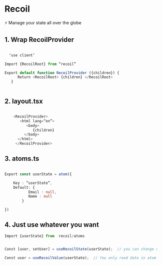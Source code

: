 # Recoil

⚡️ Manage your state all over the globe 





## 1. Wrap RecoilProvider



``` typescript 

  ‘use client’ 

Import {RecoilRoot} from “recoil”

Export default function RecoilProvider ({children}) {
      Return <RecoilRoot> {children} </RecoilRoot>
   }



```


## 2.  layout.tsx



``` typescript 

    <RecoilProvider>
       <html lang=“en”>
          <body>
             {children}
         </body>
      </html>
     </RecoilProvider>


```


## 3.  atoms.ts



``` typescript 

Export const userState = atom({

    Key : “userState”,
    Default: { 
           Email : null,
           Name : null 
        }     

})


```





## 4.  Just use whatever you want 



``` typescript 
Import {userState} from  recoil/atoms


Const [user, setUser] = useRecoilState(userState);  // you can change data in atom state

Const user = useRecoilValue(userState);  // You only read date in atom state


```

